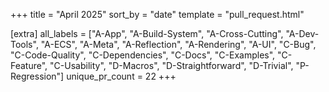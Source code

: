 +++
title = "April 2025"
sort_by = "date"
template = "pull_request.html"

[extra]
all_labels = ["A-App", "A-Build-System", "A-Cross-Cutting", "A-Dev-Tools", "A-ECS", "A-Meta", "A-Reflection", "A-Rendering", "A-UI", "C-Bug", "C-Code-Quality", "C-Dependencies", "C-Docs", "C-Examples", "C-Feature", "C-Usability", "D-Macros", "D-Straightforward", "D-Trivial", "P-Regression"]
unique_pr_count = 22
+++
